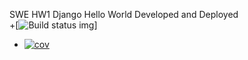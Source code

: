 SWE HW1 Django Hello World Developed and Deployed</br>
+[![Build status img](https://app.travis-ci.com/Jefferyl240/swe1-app.svg?token=yN3vAS1Yf8dyU9qWiXpn&branch=main)]</br>
+ [![cov](https://Jefferyl240.github.io/swe1-app/badges/coverage.svg)](https://github.com/Jefferyl240/swe1-app/actions)

